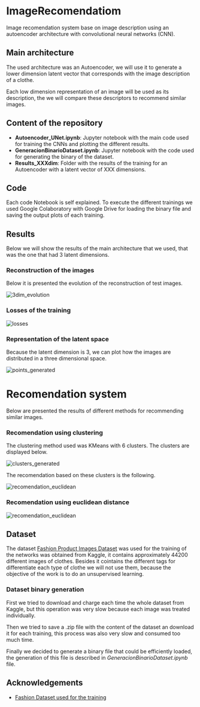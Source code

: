 
# ImageRecomendatiom
Image recomendation system base on image description using an autoencoder architecture with convolutional neural networks (CNN).



## Main architecture

The used architecture was an Autoencoder, we will use it to generate a lower dimension latent vector that corresponds with the image description of a clothe.

Each low dimension representation of an image will be used as its description, the we will compare these descriptors to recommend similar images.
## Content of the repository

- **Autoencoder_UNet.ipynb**: Jupyter notebook with the main code used for training the CNNs and plotting the different results.
- **GeneracionBinarioDataset.ipynb**: Jupyter notebook with the code used for generating the binary of the dataset.
- **Results_XXXdim**: Folder with the results of the training for an Autoencoder with a latent vector of XXX dimensions.
## Code

Each code Notebook is self explained. To execute the different trainings we used Google Colaboratory with Google Drive for loading the binary file and saving the output plots of each training.
## Results

Below we will show the results of the main architecture that we used, that was the one that had 3 latent dimensions.

### Reconstruction of the images

Below it is presented the evolution of the reconstruction of test images.

![3dim_evolution](https://raw.githubusercontent.com/guillermoiglesiashernandez/ImageRecomendation/master/Imgs/3dim-Evolution.gif)

### Losses of the training

![losses](https://raw.githubusercontent.com/guillermoiglesiashernandez/ImageRecomendation/master/Imgs/losses.png)

### Representation of the latent space

Because the latent dimension is 3, we can plot how the images are distributed in a three dimensional space.

![points_generated](https://raw.githubusercontent.com/guillermoiglesiashernandez/ImageRecomendation/master/Imgs/PointsGenerated.png)

# Recomendation system

Below are presented the results of different methods for recommending similar images.

### Recomendation using clustering

The clustering method used was KMeans with 6 clusters. The clusters are displayed below.

![clusters_generated](https://raw.githubusercontent.com/guillermoiglesiashernandez/ImageRecomendation/master/Imgs/ClustersGenerated.png)

The recomendation based on these clusters is the following.

![recomendation_euclidean](https://raw.githubusercontent.com/guillermoiglesiashernandez/ImageRecomendation/master/Imgs/recomendation_clusters_results.png)

### Recomendation using euclidean distance

![recomendation_euclidean](https://raw.githubusercontent.com/guillermoiglesiashernandez/ImageRecomendation/master/Imgs/nearest_neighbor_results.png)

## Dataset

The dataset [Fashion Product Images Dataset](https://www.kaggle.com/paramaggarwal/fashion-product-images-dataset) was used for the training of the networks was obtained from Kaggle, it contains approximately 44200 different images of clothes. Besides it cointains the different tags for differentiate each type of clothe we will not use them, because the objective of the work is to do an unsupervised learning.

### Dataset binary generation

First we tried to download and charge each time the whole dataset from Kaggle, but this operation was very slow because each image was treated individually.

Then we tried to save a .zip file with the content of the dataset an download it for each training, this process was also very slow and consumed too much time.

Finally we decided to generate a binary file that could be efficiently loaded, the generation of this file is described in _GeneracionBinarioDataset.ipynb_ file.
## Acknowledgements

 - [Fashion Dataset used for the training](https://www.kaggle.com/paramaggarwal/fashion-product-images-dataset)
